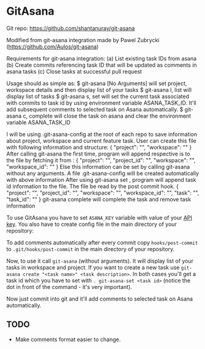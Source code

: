 GitAsana
=========
Git repo: https://github.com/shantanuray/git-asana

Modified from git-asana integration made by  Pawel Zubrycki (https://github.com/Aulos/git-asana)

Requirements for git-asana integration:
 (a) List existing task IDs from asana
 (b) Create commits referencing task ID that will be updated as comments in asana tasks
 (c) Close tasks at successful pull request

Usage should as simple as:
    $ git-asana [No Arguments]
        will set project, workspace details and then display list of your tasks
    $ git-asana l, list
        will display list of tasks
    $ git-asana s, set <task id>
        will set the current task associated with commits to task id by using environment variable ASANA_TASK_ID. It'll add subsequent comments to selected task on Asana automatically.
    $ git-asana c, complete
        will close the task on asana and clear the environment variable ASANA_TASK_ID

I will be using .git-asana-config at the root of each repo to save information about project, workspace and current feature task. User can create this file with following information and structure:
    {
        "project": "<Project name>",
        "workspace": "<Workspace name>"
    }
After calling git-asana the first time, program will append respective is to the file by fetching it from :
    {
        "project": "<Project name>",
        "project_id": "<Project ID>",
        "workspace": "<Workspace name>",
        "workspace_id": "<Workspace ID>"
    }
Else this information can be set by calling git-asana without any arguments. A file .git-asana-config will be created automatically with above information
After using git-asana set <task id>, program will append task id information to the file. The file be read by the post commit hook.
    {
        "project": "<Project name>",
        "project_id": "<Project ID>",
        "workspace": "<Workspace name>",
        "workspace_id": "<Workspace ID>",
        "task": "<Task name>",
        "task_id": "<Task ID>"
    }
git-asana complete will complete the task and remove task information

To use GitAsana you have to set `ASANA_KEY` variable with value of your [API key](http://app.asana.com/-/account_api). You also have to create config file in the main directory of your repository:


To add comments automatically after every commit copy `hooks/post-commit` to `.git/hooks/post-commit` in the main directory of your repository.

Now, to use it call `git-asana` (without arguments). It will display list of your tasks in workspace and project. If you want to create a new task use `git-asana create "<task name>" <task description>`. In both cases you'll get a task id which you have to set with `. git-asana-set <task id>` (notice the dot in front of the command - it's very important).

Now just commit into git and it'll add comments to selected task on Asana automatically.

TODO
----

* Make comments format easier to change.